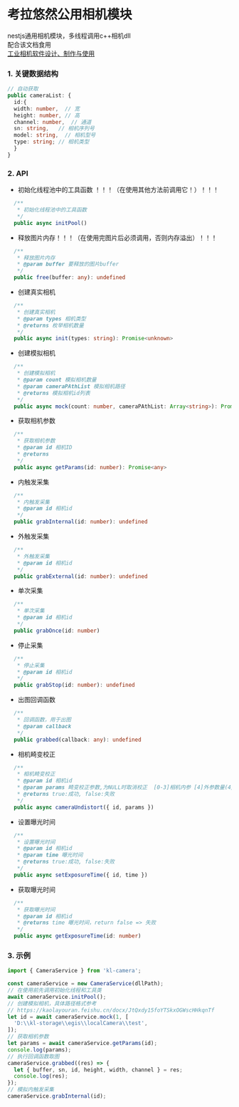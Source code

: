 # 考拉悠然公用相机模块
nestjs通用相机模块，多线程调用c++相机dll<br>
配合该文档食用<br>
[工业相机软件设计、制作与使用](https://kaolayouran.feishu.cn/docx/JtQxdy15foYTSkxOGWscHHkqnTf)
### 1. 关键数据结构

```typescript
// 自动获取
public cameraList: {
  id:{
  width: number,  // 宽
  height: number, // 高
  channel: number,  // 通道
  sn: string,   // 相机序列号
  model: string,  // 相机型号
  type: string; // 相机类型
  }
}
```

### 2. API

- 初始化线程池中的工具函数
  ！！！（在使用其他方法前调用它！）！！！

```typescript
  /**
   * 初始化线程池中的工具函数
   */
  public async initPool()
```

- 释放图片内存！！！（在使用完图片后必须调用，否则内存溢出）！！！
```typescript
  /**
   * 释放图片内存
   * @param buffer 要释放的图片buffer
   */
  public free(buffer: any): undefined 
```

- 创建真实相机

```typescript
  /**
   * 创建真实相机
   * @param types 相机类型
   * @returns 枚举相机数量
   */
  public async init(types: string): Promise<unknown>
```

- 创建模拟相机

```typescript
  /**
   * 创建模拟相机
   * @param count 模拟相机数量
   * @param cameraPAthList 模拟相机路径
   * @returns 模拟相机id列表
   */
  public async mock(count: number, cameraPAthList: Array<string>): Promise<number[]>
```

- 获取相机参数

```typescript
  /**
   * 获取相机参数
   * @param id 相机ID
   * @returns
   */
  public async getParams(id: number): Promise<any>
```

- 内触发采集

```typescript
  /**
   * 内触发采集
   * @param id 相机id
   */
  public grabInternal(id: number): undefined
```

- 外触发采集

```typescript
  /**
   * 外触发采集
   * @param id 相机id
   */
  public grabExternal(id: number): undefined
```

- 单次采集

```typescript
  /**
   * 单次采集
   * @param id 相机id
   */
  public grabOnce(id: number)
```

- 停止采集

```typescript
  /**
   * 停止采集
   * @param id 相机id
   */
  public grabStop(id: number): undefined
```

- 出图回调函数

```typescript
  /**
   * 回调函数，用于出图
   * @param callback
   */
  public grabbed(callback: any): undefined
```
- 相机畸变校正

```typescript
  /**
   * 相机畸变校正
   * @param id 相机id
   * @param params 畸变校正参数,为NULL时取消校正  [0-3]相机内参 [4]外参数量(4/5/8/12/14) [5-end]畸变外参
   * @returns true:成功, false:失败
   */
  public async cameraUndistort({ id, params })
```
- 设置曝光时间

```typescript
  /**
   * 设置曝光时间
   * @param id 相机id
   * @param time 曝光时间
   * @returns true:成功, false:失败
   */
  public async setExposureTime({ id, time })
```
- 获取曝光时间

```typescript
  /**
   * 获取曝光时间
   * @param id 相机id
   * @returns time 曝光时间，return false => 失败
   */
  public async getExposureTime(id: number)
```

### 3. 示例

```typescript
import { CameraService } from 'kl-camera';

const cameraService = new CameraService(dllPath);
// 在使用前先调用初始化线程和工具类
await cameraService.initPool();
// 创建模拟相机，具体路径格式参考
// https://kaolayouran.feishu.cn/docx/JtQxdy15foYTSkxOGWscHHkqnTf
let id = await cameraService.mock(1, [
  'D:\\kl-storage\\egis\\localCamera\\test',
]);
// 获取相机参数
let params = await cameraService.getParams(id);
console.log(params);
// 执行回调函数取图
cameraService.grabbed((res) => {
  let { buffer, sn, id, height, width, channel } = res;
  console.log(res);
});
// 模拟内触发采集
cameraService.grabInternal(id);
```
